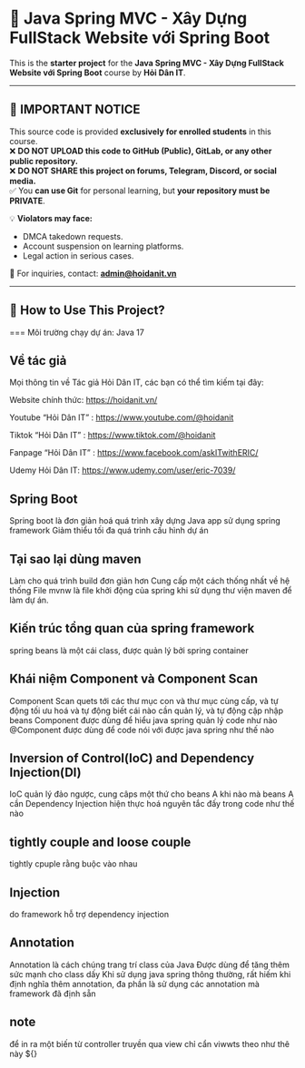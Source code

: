 # 🚀 Java Spring MVC - Xây Dựng FullStack Website với Spring Boot

This is the **starter project** for the **Java Spring MVC - Xây Dựng FullStack Website với Spring Boot** course by **Hỏi Dân IT**.

---

## 📢 IMPORTANT NOTICE

This source code is provided **exclusively for enrolled students** in this course.  
❌ **DO NOT UPLOAD this code to GitHub (Public), GitLab, or any other public repository.**  
❌ **DO NOT SHARE this project on forums, Telegram, Discord, or social media.**  
✅ You **can use Git** for personal learning, but **your repository must be PRIVATE**.

💡 **Violators may face:**

- DMCA takedown requests.
- Account suspension on learning platforms.
- Legal action in serious cases.

📩 For inquiries, contact: **admin@hoidanit.vn**

---

## 📖 How to Use This Project?

===
Môi trường chạy dự án: Java 17

## Về tác giả

Mọi thông tin về Tác giả Hỏi Dân IT, các bạn có thể tìm kiếm tại đây:

Website chính thức: https://hoidanit.vn/

Youtube “Hỏi Dân IT” : https://www.youtube.com/@hoidanit

Tiktok “Hỏi Dân IT” : https://www.tiktok.com/@hoidanit

Fanpage “Hỏi Dân IT” : https://www.facebook.com/askITwithERIC/

Udemy Hỏi Dân IT: https://www.udemy.com/user/eric-7039/

## Spring Boot

Spring boot là đơn giản hoá quá trình xây dựng Java app sử dụng spring framework
Giảm thiểu tối đa quá trình cấu hình dự án

## Tại sao lại dùng maven

Làm cho quá trình build đơn giản hơn
Cung cấp một cách thống nhất về hệ thống
File mvnw là file khởi động của spring khi sử dụng thư viện maven để làm dự án.

## Kiến trúc tổng quan của spring framework

spring beans là một cái class, được quản lý bởi spring container

## Khái niệm Component và Component Scan

Component Scan quets tới các thư mục con và thư mục cùng cấp, và tự động tối ưu hoá và tự động biết cái nào cần quản lý, và tự động cập nhập beans
Component được dùng để hiểu java spring quản lý code như nào
@Component được dùng để code nói với được java spring như thế nào

## Inversion of Control(IoC) and Dependency Injection(DI)

IoC quản lý đảo ngược, cung câps một thứ cho beans A khi nào mà beans A cần
Dependency Injection hiện thực hoá nguyên tắc đấy trong code như thế nào

## tightly couple and loose couple

tightly cpuple rằng buộc vào nhau

## Injection

do framework hỗ trợ dependency injection

## Annotation

Annotation là cách chúng trang trí class của Java
Được dùng để tăng thêm sức mạnh cho class dấy
Khi sử dụng java spring thông thường, rất hiếm khi định nghĩa thêm annotation, đa phần là sử dụng các annotation mà framework đã định sẵn

## note

để in ra một biến từ controller truyền qua view chỉ cẩn viwwts theo như thê này ${}

